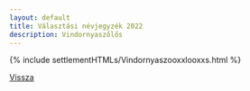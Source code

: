 ```yaml
---
layout: default
title: Választási névjegyzék 2022
description: Vindornyaszőlős
---
```


{% include settlementHTMLs/Vindornyaszooxxlooxxs.html %}

[Vissza](../)